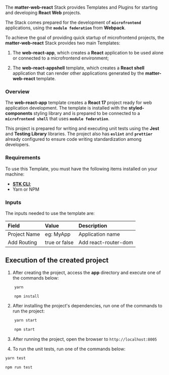 The **matter-web-react** Stack provides Templates and Plugins for starting and developing **React Web** projects.

The Stack comes prepared for the development of **`microfrontend`** applications, using the **`module federation`** from **Webpack**.

To achieve the goal of providing quick startup of microfrontend projects, the **matter-web-react** Stack provides two main Templates:

1. The **web-react-app**, which creates a **React** application to be used alone or connected to a microfrontend environment;

2. The **web-react-appshell** template, which creates a **React shell** application that can render other applications generated by the **matter-web-react** template.

### **Overview**

The **web-react-app** template creates a **React 17** project ready for web application development. The template is installed with the **styled-components** styling library and is prepared to be connected to a **`microfrontend shell`** that uses **`module federation`**.

This project is prepared for writing and executing unit tests using the **Jest** and **Testing Library** libraries. The project also has **`eslint`** and **`prettier`** already configured to ensure code writing standardization among developers.

### Requirements
To use this Template, you must have the following items installed on your machine:

- [**STK CLI**](https://stackspot.com.br/);
- Yarn or NPM

### Inputs

The inputs needed to use the template are:

| **Field** | **Value** | **Description** |
| :------------ | :------------ | :------------------------- |
| Project Name | eg: MyApp | Application name |
| Add Routing | true or false | Add react-router-dom |

## Execution of the created project

1. After creating the project, access the **app** directory and execute one of the commands below:

```bash
    yarn
```

```bash
    npm install
```

2. After installing the project's dependencies, run one of the commands to run the project:

```bash
    yarn start
```

```bash
    npm start
```

3. After running the project, open the browser to `http://localhost:8005`

4. To run the unit tests, run one of the commands below:

```bash
yarn test
```

```bash
npm run test
```